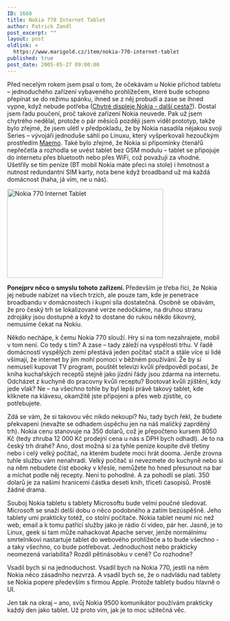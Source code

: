 ```yaml
---
ID: 1660
title: Nokia 770 Internet Tablet
author: Patrick Zandl
post_excerpt: ""
layout: post
oldlink: >
  https://www.marigold.cz/item/nokia-770-internet-tablet
published: true
post_date: 2005-05-27 09:00:00
---
```

<p>Před necelým rokem jsem psal o tom, že očekávám u Nokie příchod tabletu – jednoduchého zařízení vybaveného prohlížečem, které bude schopno přepínat se do režimu spánku, ihned se z něj probudí a zase se ihned vypne, když nebude potřeba (<a href="/item/chytre-displeje-nokia-dalsi-cesta">Chytré displeje Nokia - další cesta?</a>). Dostal jsem řadu poučení, proč takové zařízení Nokia neuvede. Pak už jsem chytrého nedělal, protože o pár měsíců později jsem viděl prototyp, takže bylo zřejmé, že jsem ulétl v předpokladu, že by Nokia nasadila nějakou svoji Series – vývojáři jednoduše sáhli po Linuxu, který vyšperkovali hezoučkým prostředím <a href="http://www.maemo.org/">Maemo</a>. Také bylo zřejmé, že Nokia si připomínky čtenářů nepřečetla a rozhodla se uvést tablet bez GSM modulu – tablet se připojuje do internetu přes bluetooth nebo přes WiFi, což považuji za vhodné. Ušetřily se tím peníze (BT mobil Nokia máte přeci na stole) i hmotnost a nutnost redundantní SIM karty, nota bene když broadband už má každá domácnost (haha, já vím, ne u nás).</p>

<div class="rightbox"><img src="/wp-content/uploads/20050527-nokia770.jpg" alt="Nokia 770 Internet Tablet" width="363" height="207" /></div>
<p><strong>Ponejprv něco o smyslu tohoto zařízení. </strong>Především je třeba říci, že Nokia jej nebude nabízet na všech trzích, ale pouze tam, kde je penetrace broadbandu v domácnostech i kupní síla dostatečná. Osobně se obávám, že pro český trh se lokalizované verze nedočkáme, na druhou stranu zdrojáky jsou dostupné a když to dostane do rukou někdo šikovný, nemusíme čekat na Nokiu. </p>

<p>Někdo nechápe, k čemu Nokia 770 slouží. Hry si na tom nezahrajete, mobil v tom není. Co tedy s tím? A zase – tady záleží na vyspělosti trhu. V řadě domácností vyspělých zemí přestává jeden počítač stačit a stále více si lidé všímají, že internet by jim mohl pomoci v běžném používání. Že by si nemuseli kupovat TV program, pouštět televizi kvůli předpovědi počasí, že kniha kuchařských receptů stejně jako jízdní řády jsou zdarma na internetu. Odcházet z kuchyně do pracovny kvůli receptu? Bootovat kvůli zjištění, kdy jede vlak? Ne – na všechno tohle by byl lepší právě takový tablet, kde kliknete na klávesu, okamžitě jste připojeni a přes web zjistíte, co potřebujete. </p>

<p>Zdá se vám, že si takovou věc nikdo nekoupí? Nu, tady bych řekl, že budete překvapeni (nevažte se odhadem úspěchu jen na náš maličký zaprděný trh). Nokia cenu stanovuje na 350 dolarů, což je přepočteno kursem 8050 Kč (tedy zhruba 12 000 Kč prodejní cena u nás  s DPH bych odhadl). Je to na český trh drahé? Ano, dost možná si za tyhle peníze koupíte dvě třetiny nebo i celý velký počítač, na kterém budete moci hrát dooma. Jenže zrovna tuhle službu vám nenahradí. Velký počítač si nevezmete do kuchyně nebo si na něm nebudete číst ebooky v křesle, nemůžete ho hned přesunout na bar a míchat podle něj recepty. Není to pohodlné. A za pohodlí se platí. 350 dolarů je za našimi hranicemi částka deseti knih, třiceti časopisů. Prostě žádné drama. </p>

<p>Souboj Nokia tabletu s tablety Microsoftu bude velmi poučné sledovat. Microsoft se snaží delší dobu o něco podobného a zatím bezúspěšně. Jeho tablety umí prakticky totéž, co stolní počítače. Nokia tablet neumí nic než web, email a k tomu patřící služby jako je rádio či video, pár her. Jasně, je to Linux, geek si tam může nahackovat Apache server, jenže normálnímu smrtelníkovi nastartuje tablet do webového prohlížeče a to bude všechno - a taky všechno, co bude potřebovat. Jednoduchost nebo prakticky neomezená variabilita? Rozdíl pětinásobku v ceně? Co rozhodne? </p>

<p>Vsadil bych si na jednoduchost. Vsadil bych na Nokia 770, jestli na něm Nokia něco zásadního nezvrzá. A vsadil bych se, že o nadvládu nad tablety se Nokia popere především s firmou Apple. Protože tablety budou hlavně o UI. </p>

<p>Jen tak na okraj – ano, svůj Nokia 9500 komunikátor používám prakticky každý den jako tablet. Už proto vím, jak je to moc užitečná věc.
</p>
